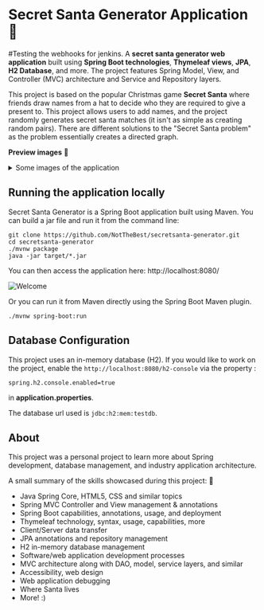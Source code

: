 # Secret Santa Generator Application :santa:
  #Testing the webhooks for jenkins.
A __secret santa generator web application__ built using __Spring Boot technologies__, __Thymeleaf views__, __JPA__, __H2 Database__, and more. The project features Spring Model, View, and Controller (MVC) architecture and Service and Repository layers.

This project is based on the popular Christmas game __Secret Santa__ where friends draw names from a hat to decide who they are required to give a present to. This project allows users to add names, and the project randomly generates secret santa matches (it isn't as simple as creating random pairs). There are different solutions to the "Secret Santa problem" as the problem essentially creates a directed graph. 

**Preview images** :small_red_triangle_down:
<details>
<summary>Some images of the application </summary> 

* Welcome Page

![Welcome](https://github.com/NotTheBest/secretsanta-generator/blob/master/preview-images/welcomepage.png?raw=true)

* Add People

![Add](https://github.com/NotTheBest/secretsanta-generator/blob/master/preview-images/addpage.png?raw=true)

* Generate "Matches"

![Matches](https://github.com/NotTheBest/secretsanta-generator/blob/master/preview-images/generatepage.png?raw=true)

</details>

## Running the application locally

Secret Santa Generator is a Spring Boot application built using Maven. You can build a jar file and run it from the command line:

```
git clone https://github.com/NotTheBest/secretsanta-generator.git
cd secretsanta-generator
./mvnw package
java -jar target/*.jar
```
You can then access the application here: http://localhost:8080/

![Welcome](https://github.com/NotTheBest/secretsanta-generator/blob/master/preview-images/welcomepage.png?raw=true)

Or you can run it from Maven directly using the Spring Boot Maven plugin.

```
./mvnw spring-boot:run
```

## Database Configuration
This project uses an in-memory database (H2). If you would like to work on the project, enable the `http://localhost:8080/h2-console` via the property :

```spring.h2.console.enabled=true```

in __application.properties__.

The database url used is `jdbc:h2:mem:testdb`.
## About

This project was a personal project to learn more about Spring development, database management, and industry application architecture.

A small summary of the skills showcased during this project: :small_red_triangle_down:

* Java Spring Core, HTML5, CSS and similar topics
* Spring MVC Controller and View management & annotations
* Spring Boot capabilities, annotations, usage, and deployment
* Thymeleaf technology, syntax, usage, capabilities, more
* Client/Server data transfer
* JPA annotations and repository management
* H2 in-memory database management
* Software/web application development processes
* MVC architecture along with DAO, model, service layers, and similar
* Accessibility, web design
* Web application debugging
* Where Santa lives
* More! :)
